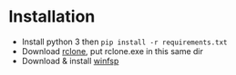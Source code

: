 # Installation

- Install python 3 then `pip install -r requirements.txt`
- Download [rclone][1], put rclone.exe in this same dir
- Download & install [winfsp][2]

[1]: https://rclone.org/downloads/
[2]: http://www.secfs.net/winfsp/